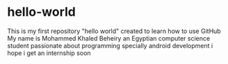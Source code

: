 # hello-world
This is my first repository "hello world" created to learn how to use GitHub
My name is Mohammed Khaled Beheiry 
an Egyptian computer science student 
passionate about programming specially android development 
i hope i get an internship soon
